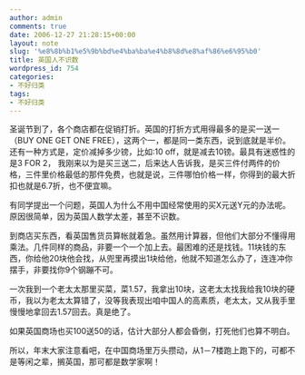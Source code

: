 ```yaml
---
author: admin
comments: true
date: 2006-12-27 21:28:15+00:00
layout: note
slug: '%e8%8b%b1%e5%9b%bd%e4%ba%ba%e4%b8%8d%e8%af%86%e6%95%b0'
title: 英国人不识数
wordpress_id: 754
categories:
- 不好归类
tags:
- 不好归类
---
```


圣诞节到了，各个商店都在促销打折。英国的打折方式用得最多的是买一送一（BUY ONE GET ONE FREE），这两个一，都是同一类东西，说到底就是半价。还有一种方式是，定价减掉多少镑，比如:10 off，就是减去10镑。最具有迷惑性的是3 FOR 2， 我刚来以为是买三送二，后来达人告诉我，是买三件付两件的价格，三件里价格最低的那件免费，也就是说，三件哪怕价格一样，你得到的最大折扣也就是6.7折，也不便宜嘛。

有同学提出一个问题，英国人为什么不用中国经常使用的买X元送Y元的办法呢。原因很简单，因为英国人数学太差，甚至不识数。

到商店买东西，看英国售货员算帐就着急。虽然用计算器，但他们大部分不懂得用乘法。几件同样的商品，非要一个一个加上去。最困难的还是找钱。11块钱的东西，你给他20块他会找，从兜里再摸出1块给他，他就不知道怎么办了，连连冲你摆手，非要找你9个钢蹦不可。

一次我到一个老太太那里买菜，菜1.57，我拿出10块，这老太太找我给我10块的硬币，我以为老太太算错了，没等我表现出咱中国人的高素质，老太太，又从我手里慢慢地拿回去1.57回去。真是绝了。

如果英国商场也买100送50的话，估计大部分人都会昏倒，打死他们也算不明白。

所以，年末大家注意看吧，在中国商场里万头攒动，从1－7楼跑上跑下的，可都不是等闲之辈，搁英国，那可都是数学家啊！
